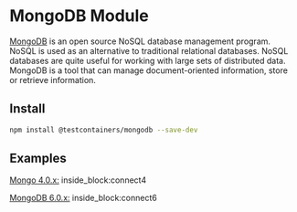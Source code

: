 # MongoDB Module

[MongoDB](https://www.mongodb.com/) is an open source NoSQL database management program. NoSQL is used as an alternative to traditional relational databases. NoSQL databases are quite useful for working with large sets of distributed data. MongoDB is a tool that can manage document-oriented information, store or retrieve information.

## Install

```bash
npm install @testcontainers/mongodb --save-dev
```

## Examples

<!--codeinclude-->
[Mongo 4.0.x:](../../packages/modules/mongodb/src/mongodb-container.test.ts) inside_block:connect4
<!--/codeinclude-->

<!--codeinclude-->
[MongoDB 6.0.x:](../../packages/modules/mongodb/src/mongodb-container.test.ts) inside_block:connect6
<!--/codeinclude-->
